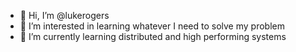 - 👋 Hi, I’m @lukerogers
- 👀 I’m interested in learning whatever I need to solve my problem
- 🌱 I’m currently learning distributed and high performing systems

<!---
lukerogers/lukerogers is a ✨ special ✨ repository because its `README.md` (this file) appears on your GitHub profile.
You can click the Preview link to take a look at your changes.
--->
